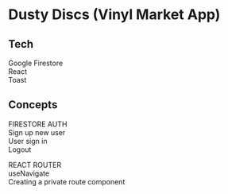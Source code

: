# Dusty Discs (Vinyl Market App) 


## Tech  
Google Firestore   
React  
Toast


## Concepts 

FIRESTORE AUTH  
Sign up new user  
User sign in   
Logout     



REACT ROUTER  
useNavigate  
Creating a private route component 






